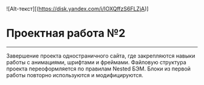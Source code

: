 ![Alt-текст][(https://disk.yandex.com/i/IOXQffzS6FLZjA)]

# Проектная работа №2

---

Завершение проекта одностраничного сайта, где закрепляются навыки работы с анимациями, шрифтами и фреймами.
Файловую структура проекта переоформляется по правилам Nested БЭМ. Блоки из первой работы повторно используются и модифицируются.

